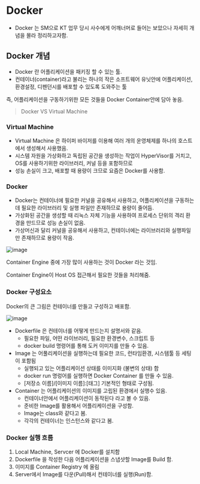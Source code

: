 # Docker

* Docker 는 SM으로 KT 업무 당시 사수에게 어깨너머로 들어는 보았으나 자세히 개념을 몰라 정리하고자함.

## Docker 개념

* Docker 란 어플리케이션을 패키징 할 수 있는 툴. 
* 컨테이너(container)라고 불리는 하나의 작은 소프트웨어 유닛안에 어플리케이션, 환경설정, 디펜던시를 배포할 수 있도록 도와주는 툴

즉, 어플리케이션을 구동하기위한 모든 것들을 Docker Container안에 담아 놓음.

> Docker VS Virtual Machine

### Virtual Machine
* Virtual Machine 은 하이퍼 바이저를 이용해 여러 개의 운영체제를 하나의 호스트에서 생성해서 사용했음.
* 시스템 자원을 가상화하고 독립된 공간을 생성하는 작업이 HyperVisor를 거치고, OS를 사용하기위한 라이브러리, 커널 등을 포함하므로
* 성능 손실이 크고, 배포할 때 용량이 크므로 요즘은 Docker를 사용함.

### Docker
* Docker는 컨테이너에 필요한 커널을 공유해서 사용하고, 어플리케이션을 구동하는데 필요한 라이브러리 및 실행 파일만 존재하므로 용량이 줄어듬.
* 가상화된 공간을 생성할 때 리눅스 자체 기능을 사용하여 프로세스 단위의 격리 환경을 만드므로 성능 손실이 없음.
* 가상머신과 달리 커널을 공유해서 사용하고, 컨테이너에는 라이브러리와 실행파일만 존재하므로 용량이 작음.  

![image](https://github.com/wltnthss/Skils/assets/60785586/495dfc53-94c1-4dba-aa72-836de6c00a3e)

Container Engine 중에 가장 많이 사용하는 것이 Docker 라는 것임.

Container Engine이 Host OS 접근해서 필요한 것들을 처리해줌.

### Docker 구성요소

Docker의 큰 그림은 컨테이너를 만들고 구성하고 배포함.

![image](https://github.com/wltnthss/Skils/assets/60785586/ccb86bf3-b272-4064-9dcd-c7a796dea6cd)

* Dockerfile 은 컨테이너를 어떻게 만드는지 설명서와 같음.
  * 필요한 파일, 어떤 라이브러리, 필요한 환경변수, 스크립트 등
  * docker build 명령어를 통해 도커 이미지를 만들 수 있음.
* Image 는 어풀리케이션을 실행하는데 필요한 코드, 런타임환경, 시스템툴 등 세팅이 포함됨
  * 실행되고 있는 어플리케이션 상태를 이미지화 (불변의 상태) 함
  * docker run 명렁어를 실행하면 Docker Container 를 만들 수 있음.
  * [저장소 이름]/[이미지 이름]:[태그] 기본적인 형태로 구성됨.
* Container 는 어플리케이션의 이미지를 고립된 환경에서 실행수 있음.
  * 컨테이너안에서 어플리케이션이 동작된다 라고 볼 수 있음.
  * 준비한 Image를 활용해서 어플리케이션을 구성함.
  * Image는 class와 같다고 봄.
  * 각각의 컨테이너는 인스턴스와 같다고 봄.

### Docker 실행 흐름

1. Local Machine, Servcer 에 Docker를 설치함
2. Dockerfile 을 작성한 다음 어플리케이션을 스냅샷할 Image를 Build 함.
3. 이미지를 Container Registry 에 올림
4. Server에서 Image를 다운(Pull)해서 컨테이너를 실행(Run)함.
